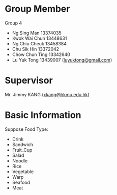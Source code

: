 # Group Member
Group 4
- Ng Sing Man 13374035
- Kwok Wai Chun 13448631 
- Ng Chiu Cheuk 13458384
- Chu Sik Hin 13372042
- Chow Chun Ting 13342640
- Lu Yuk Tong 13439007 (luyuktong@gmail.com)

# Supervisor
Mr. Jimmy KANG (xkang@hkmu.edu.hk)
# Basic Information
Suppose Food Type: 
- Drink
- Sandwich
- Fruit_Cup
- Salad
- Noodle
- Rice
- Vegetable
- Warp
- Seafood
- Meat
